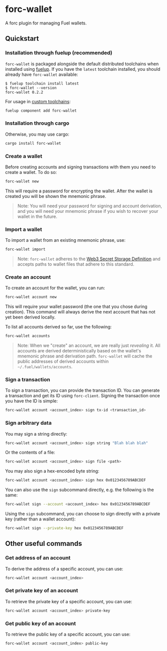 # forc-wallet

A forc plugin for managing Fuel wallets.

## Quickstart

### Installation through fuelup (recommended)

`forc-wallet` is packaged alongside the default distributed toolchains when installed using
[fuelup](https://github.com/fuellabs/fuelup). If you have the `latest` toolchain installed,
you should already have `forc-wallet` available:

```console
$ fuelup toolchain install latest
$ forc-wallet --version
forc-wallet 0.2.2
```

For usage in [custom toolchains](https://fuellabs.github.io/fuelup/master/concepts/toolchains.html#custom-toolchains):

```sh
fuelup component add forc-wallet
```

### Installation through cargo

Otherwise, you may use cargo:

```sh
cargo install forc-wallet
```

### Create a wallet

Before creating accounts and signing transactions with them you need to create a wallet. To do so:

```sh
forc-wallet new
```

This will require a password for encrypting the wallet. After the wallet is created you will be shown the mnemonic phrase.

> Note: You will need your password for signing and account derivation, and you will need your mnemonic phrase if you wish to recover your wallet in the future.

### Import a wallet

To import a wallet from an existing mnemonic phrase, use:

```sh
forc-wallet import
```

> Note: `forc-wallet` adheres to the [Web3 Secret Storage Definition](https://ethereum.org/en/developers/docs/data-structures-and-encoding/web3-secret-storage) and accepts paths to wallet files that adhere to this standard.

### Create an account

To create an account for the wallet, you can run:

```sh
forc-wallet account new
```

This will require your wallet password (the one that you chose during creation). This command will always derive the next account that has not yet been derived locally.

To list all accounts derived so far, use the following:

```sh
forc-wallet accounts
```

> Note: When we "create" an account, we are really just *revealing* it. All accounts are derived deterministically based on the wallet's mnemonic phrase and derivation path. `forc-wallet` will cache the public addresses of derived accounts within `~/.fuel/wallets/accounts`.

### Sign a transaction

To sign a transaction, you can provide the transaction ID. You can generate a transaction and get its ID using `forc-client`. Signing the transaction once you have the ID is simple:

```sh
forc-wallet account <account_index> sign tx-id <transaction_id>
```

### Sign arbitrary data

You may sign a string directly:

```sh
forc-wallet account <account_index> sign string "Blah blah blah"
```

Or the contents of a file:

```sh
forc-wallet account <account_index> sign file <path>
```

You may also sign a hex-encoded byte string:

```sh
forc-wallet account <account_index> sign hex 0x0123456789ABCDEF
```

You can also use the `sign` subcommand directly, e.g. the following is the same:

```sh
forc-wallet sign --account <account_index> hex 0x0123456789ABCDEF
```

Using the `sign` subcommand, you can choose to sign directly with a private key (rather than a wallet account):

```sh
forc-wallet sign --private-key hex 0x0123456789ABCDEF
```

## Other useful commands

### Get address of an account

To derive the address of a specific account, you can use:

```sh
forc-wallet account <account_index>
```

### Get private key of an account

To retrieve the private key of a specific account, you can use:

```sh
forc-wallet account <account_index> private-key
```

### Get public key of an account

To retrieve the public key of a specific account, you can use:

```sh
forc-wallet account <account_index> public-key
```

